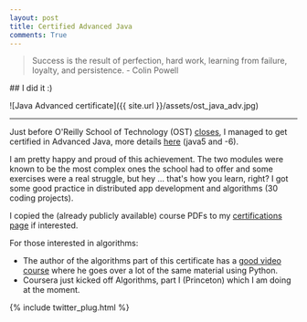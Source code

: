 ```yaml
---
layout: post
title: Certified Advanced Java
comments: True
---
```


> Success is the result of perfection, hard work, learning from failure, loyalty, and persistence.  - Colin Powell

## I did it :)

![Java Advanced certificate]({{ site.url }}/assets/ost_java_adv.jpg)

*** 

Just before O'Reilly School of Technology (OST) [closes](http://www.oreillyschool.com/), I managed to get certified in Advanced Java, more details [here](http://bobbelderbos.com/certifications) (java5 and -6). 

I am pretty happy and proud of this achievement. The two modules were known to be the most complex ones the school had to offer and some exercises were a real struggle, but hey ... that's how you learn, right? I got some good practice in distributed app development and algorithms (30 coding projects). 

I copied the (already publicly available) course PDFs to my [certifications page](http://bobbelderbos.com/certifications) if interested.

For those interested in algorithms: 
- The author of the algorithms part of this certificate has a [good video course](http://shop.oreilly.com/product/110000667.do) where he goes over a lot of the same material using Python. 
- Coursera just kicked off Algorithms, part I (Princeton) which I am doing at the moment.

{% include twitter_plug.html %}

